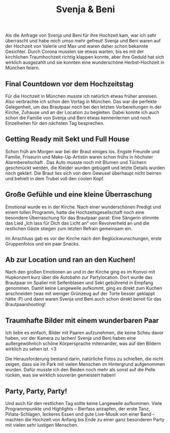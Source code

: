 ﻿---
title: Svenja & Beni
tag: stories
createdAt: 2021-12-08T19:30:22.549Z
imgSrc: stories/svenja_beni/ironleaves-photography-stories-svenja-beni.jpg
imgAlt: Svenja und Beni Hochzeits-Shooting
storyTellingImgs:
  - stories/svenja_beni/ironleaves-photography-stories-svenja-beni-beitrag-vorbereitungen-vortag-hochzeitsplanung.jpg
  - stories/svenja_beni/ironleaves-photography-stories-svenja-beni-beitrag-getting-ready.jpg
  - stories/svenja_beni/ironleaves-photography-stories-svenja-beni-beitrag-kirche-emotionen-umarmung.jpg
  - stories/svenja_beni/ironleaves-photography-stories-svenja-beni-beitrag-kuchen-anschnitt-lachen.jpg
  - stories/svenja_beni/ironleaves-photography-stories-svenja-beni-beitrag-shooting-natur-stadtpark-muenchen.jpg
  - stories/svenja_beni/ironleaves-photography-stories-svenja-beni-beitrag-erster-tanz-party-hochzeitslocation.jpg
slides:
  - stories/svenja_beni/ironleaves-photography-stories-svenja-beni-slider-schwarz-weiss-shooting-sonne-portrait.jpg
  - stories/svenja_beni/ironleaves-photography-stories-svenja-beni-slider-corgi-hochzeit-spaetsommer.jpg
  - stories/svenja_beni/ironleaves-photography-stories-svenja-beni-slider-detail-gefuehle-emotionen.jpg
  - stories/svenja_beni/ironleaves-photography-stories-svenja-beni-slider-detail-lachen-momentaufnahme-brautpaarshooting.jpg
  - stories/svenja_beni/ironleaves-photography-stories-svenja-beni-slider-erster-tanz-location-spaetsommer-herbst-hopfen-muenchen.jpg
  - stories/svenja_beni/ironleaves-photography-stories-svenja-beni-slider-getting-ready-makeup-braut-schminken.jpg
  - stories/svenja_beni/ironleaves-photography-stories-svenja-beni-slider-glueckwuensche-braut.jpg
  - stories/svenja_beni/ironleaves-photography-stories-svenja-beni-slider-sonne-gegenlicht-brautpaarshooting.jpg
  - stories/svenja_beni/ironleaves-photography-stories-svenja-beni-slider-hochzeitskleid-anziehen-getting-ready-brautkleid.jpg
  - stories/svenja_beni/ironleaves-photography-stories-svenja-beni-slider-hochzeitsreportage-kirche-schnappschuss.jpg
  - stories/svenja_beni/ironleaves-photography-stories-svenja-beni-slider-hund-kirche-hochzeit.jpg
  - stories/svenja_beni/ironleaves-photography-stories-svenja-beni-slider-kirche-brautvater-einmarsch.jpg
  - stories/svenja_beni/ironleaves-photography-stories-svenja-beni-slider-kuchen-anschneiden-anschnitt-torte.jpg
  - stories/svenja_beni/ironleaves-photography-stories-svenja-beni-slider-kuchen-muffins-hochzeitstorte-lecker.jpg
  - stories/svenja_beni/ironleaves-photography-stories-svenja-beni-slider-ring-detail-brautpaar-hochzeit.jpg
  - stories/svenja_beni/ironleaves-photography-stories-svenja-beni-slider-rose-details-blumenschmuck.jpg
  - stories/svenja_beni/ironleaves-photography-stories-svenja-beni-slider-schnappschuss-momentaufnahme-kirche.jpg
  - stories/svenja_beni/ironleaves-photography-stories-svenja-beni-slider-schnappschuss-tanz-brautpaarshooting-paerchenshooting.jpg
  - stories/svenja_beni/ironleaves-photography-stories-svenja-beni-slider-shooting-sonne-schnappschuss-momentaufnahme.jpg
  - stories/svenja_beni/ironleaves-photography-stories-svenja-beni-slider-sketch-schnappschuss-programmpunkt-hochzeit.jpg
  - stories/svenja_beni/ironleaves-photography-stories-svenja-beni-slider-sonne-park-gegenlicht-brautpaarshooting.jpg
  - stories/svenja_beni/ironleaves-photography-stories-svenja-beni-slider-sonne-spaetsommer-muenchen-hochzeit.jpg
  - stories/svenja_beni/ironleaves-photography-stories-svenja-beni-slider-spalier-seifenblasen-sektempfang-sommer-herbst.jpg
  - stories/svenja_beni/ironleaves-photography-stories-svenja-beni-slider-stadtpark-muenchen-hochzeitsshooting-brautpaarshooting.jpg
  - stories/svenja_beni/ironleaves-photography-stories-svenja-beni-slider-ringe-detail-brautstrauss-hochzeitsringe.jpg
  - stories/svenja_beni/ironleaves-photography-stories-svenja-beni-slider-tanz-lensflare-brautpaarshooting.jpg
  - stories/svenja_beni/ironleaves-photography-stories-svenja-beni-slider-wald-stadtpark-brautpaar.jpg
testimonial:
  name: Svenja & Beni
  imgSrc: stories/svenja_beni/ironleaves-photography-stories-svenja-beni-kundenstimme.jpg
  imgAlt: Svenja und Beni Kundenstimme
  text: >
    Tamara hat unsere Hochzeit von Anfang bis Ende begleitet - professionell, zuvorkommend, mitdenkend und auf eine total liebe Art.
    Sie ist auf all unsere Wünsche eingegangen und hat sich wahnsinnige Mühe gemacht. Nicht nur beim Fotografieren selbst, auch bei der Planung und bei der Fotobearbeitung.
    Wir sind begeistert von den Fotos und auch vom Shooting. Die Fotos sind natürlich und fangen die Freude an diesem Tag ein, ohne dass es irgendwie verkrampft war oder sich der ganze Tag nur um Fotos gedreht hat.
    Es war eine total angenehme Begleitung. Wir können Tamara zu 100 Prozent weiterempfehlen!
---
Als die Anfrage von Svenja und Beni für ihre Hochzeit kam, war ich sehr überrascht und habe mich umso mehr gefreut! Svenja und Beni waren auf der Hochzeit von Valerie und Max und waren daher schon bekannte Gesichter. Durch Corona mussten sie etwas warten, bis es mit der kirchlichen Traumhochzeit richtig klappen konnte, aber ihre Geduld hat sich wirklich ausgezahlt und sie konnten eine wunderschöne Herbst-Hochzeit in München feiern.

## Final Countdown vor dem Hochzeitstag

Für die Hochzeit in München musste ich natürlich etwas früher anreisen. Also verbrachte ich schon den Vortag in München. Das war die perfekte Gelegenheit, um das Brautpaar noch bei den letzten Vorbereitungen in der Kirche, Zuhause und an der Location zu begleiten. Dabei konnte ich auch schon die Familie von Svenja und Beni etwas kennenlernen und noch Einzelheiten für den nächsten Tag besprechen.

## Getting Ready mit Sekt und Full House

Schon früh am Morgen war bei der Braut einiges los. Engste Freunde und Familie, Friseurin und Make-Up-Artistin waren schon frühs in höchster Alarmbereitschaft . Das Auto musste noch mit Blumen und Tüchern geschmückt werden, die Kleider wurden gebügelt und letzte Details wurden noch geklärt. Die Braut lies sich von dem Gewusel überhaupt nicht beirren und behielt in dem Trubel voll den coolen Kopf.

## Große Gefühle und eine kleine Überraschung

Emotional wurde es in der Kirche. Nach einer wunderschönen Predigt und einem tollen Programm, hatte die Hochzeitsgesellschaft noch eine besondere Überraschung für das Brautpaar parat: Eine Sängerin stimmte das Lied „Ich lass für Dich das Licht an“ von Revolverheld an und die restlichen Gäste stiegen zum letzten Refrain gemeinsam ein. 

Im Anschluss gab es vor der Kirche nach den Beglückwunschungen, erste Gruppenfotos und ein paar Snacks.

## Ab zur Location und ran an den Kuchen!

Nach den großen Emotionen an und in der Kirche ging es im Konvoi mit Hupkonzert kurz über die Autobahn zur Partylocation. Dort wurde das Brautpaar im Spalier mit Seifenblasen und Sekt gebührend in Empfang genommen. Damit keine Langeweile aufkommt, ging es direkt zum Kuchen anschneiden (was mit weniger Grünzeug auf der Torte besser geklappt hätte :P) und dann waren Svenja und Beni auch schon direkt bereit für das Brautpaarshooting!

## Traumhafte Bilder mit einem wunderbaren Paar

Ich liebe es einfach, Bilder mit Paaren aufzunehmen, die keine Scheu davor haben, vor der Kamera zu lachen! Svenja und Beni haben eine außergewöhnlich schöne Körpersprache miteinander, was auf den Bildern wirklich zu sehen ist. <3

Die Herausforderung bestand darin, natürliche Fotos zu schießen, die nicht zeigen, dass sie im Park mit vielen Menschen im Hintergrund aufgenommen wurden. Dafür musste ich den Beiden noch mehr als sonst auf die Pelle rücken, was sie wirklich souverän gemeistert haben!

## Party, Party, Party!

Und auch für den restlichen Tag sollte keine Langeweile aufkommen. Viele Programmpunkte und Highlights – Bierfass anzapfen, der erste Tanz, Piñata-Schlagen, leckeres Essen und gute Live-Musik von einer Band – machten die Hochzeit von Anfang bis Ende zu einer ganz besonderen Party mit vielen sehr lustigen Menschen. 
